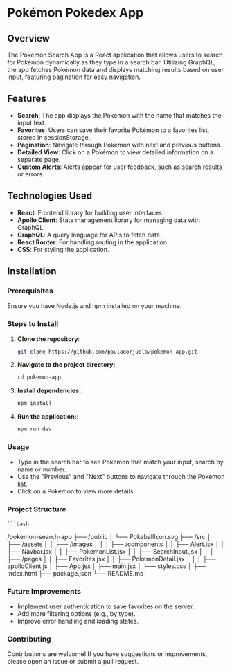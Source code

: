 # Pokémon Pokedex App

## Overview

The Pokémon Search App is a React application that allows users to search for Pokémon dynamically as they type in a search bar. Utilizing GraphQL, the app fetches Pokémon data and displays matching results based on user input, featuring pagination for easy navigation.

## Features

- **Search**: The app displays the Pokémon with the name that matches the input text.
- **Favorites**: Users can save their favorite Pokémon to a favorites list, stored in sessionStorage.
- **Pagination**: Navigate through Pokémon with next and previous buttons.
- **Detailed View**: Click on a Pokémon to view detailed information on a separate page.
- **Custom Alerts**: Alerts appear for user feedback, such as search results or errors.


## Technologies Used

- **React**: Frontend library for building user interfaces.
- **Apollo Client**: State management library for managing data with GraphQL.
- **GraphQL**: A query language for APIs to fetch data.
- **React Router**: For handling routing in the application.
- **CSS**: For styling the application.

## Installation

### Prerequisites

Ensure you have Node.js and npm installed on your machine.

### Steps to Install

1. **Clone the repository**:

   ```bash
   git clone https://github.com/paulaoorjuela/pokemon-app.git

2. **Navigate to the project directory:**:

   ```bash
   cd pokemon-app

3. **Install dependencies:**:

   ```bash
   npm install

4. **Run the application:**:

   ```bash
   npm run dev

### Usage

- Type in the search bar to see Pokémon that match your input, search by name or number.
- Use the "Previous" and "Next" buttons to navigate through the Pokémon list.
- Click on a Pokémon to view more details.

### Project Structure

    ```bash
/pokemon-search-app
├── /public
│   └── PokeballIcon.svg
├── /src
│   ├── /assets
│   │   ├── /images
│   │ 
│   ├── /components
│   │   ├── Alert.jsx
│   │   ├── Navbar.jsx
│   │   ├── PokemonList.jsx
│   │   ├── SearchInput.jsx
│   │ 
│   ├── /pages
│   │   ├── Favorites.jsx
│   │   ├── PokemonDetail.jsx
│   │
│   ├── apolloClient.js
│   ├── App.jsx
│   ├── main.jsx
│   ├── styles.css
│ 
├── index.html
├── package.json
└── README.md


### Future Improvements

- Implement user authentication to save favorites on the server.
- Add more filtering options (e.g., by type).
- Improve error handling and loading states.

### Contributing
Contributions are welcome! If you have suggestions or improvements, please open an issue or submit a pull request.
